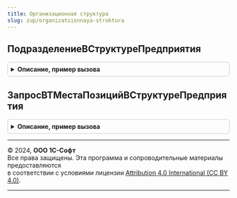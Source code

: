 ```yaml
---
title: Организационная структура
slug: zup/organizatsionnaya-struktura
---
```



## ПодразделениеВСтруктуреПредприятия
<details style="margin: 1em 0; padding: 0.5em; border: 1px solid #ccc; border-radius: 6px;">

<summary style="font-weight: bold; cursor: pointer;">Описание, пример вызова</summary>

```bsl

// Возвращает подразделение в структуре предприятия соответствующее организации или подразделению организации.
//
// Параметры:
//	СтруктурнаяЕдиница - СправочникСсылка.Организации, СправочникСсылка.ПодразделенияОрганизаций - элемент структуры юридических лиц.
//
// Возвращаемое значение:
//	СправочникСсылка.СтруктураПредприятия - ссылка на найденное подразделение.
//
Функция ПодразделениеВСтруктуреПредприятия(СтруктурнаяЕдиница) Экспорт
```

Пример вызова
```bsl
Результат = ОрганизационнаяСтруктура.ПодразделениеВСтруктуреПредприятия(СтруктурнаяЕдиница) 
```
</details>

## ЗапросВТМестаПозицийВСтруктуреПредприятия
<details style="margin: 1em 0; padding: 0.5em; border: 1px solid #ccc; border-radius: 6px;">

<summary style="font-weight: bold; cursor: pointer;">Описание, пример вызова</summary>

```bsl

// Возвращает запрос с полями Период, ПозицияШтатногоРасписания, СтруктурноеПодразделение.
//
// Параметры:
//  ТолькоРазрешенные                    - Булево
//  ИмяВТПериодПозицияШтатногоРасписания - Строка
//  ИмяПоляПериод                        - Строка
//  ИмяПоляПозицияШтатногоРасписания     - Строка
//
// Возвращаемое значение:
//  Запрос
//
Функция ЗапросВТМестаПозицийВСтруктуреПредприятия(ТолькоРазрешенные, Экспорт
```

Пример вызова
```bsl
Результат = ОрганизационнаяСтруктура.ЗапросВТМестаПозицийВСтруктуреПредприятия(ТолькоРазрешенные, );
```
</details>

---

© 2024, **ООО 1С-Софт**  
Все права защищены. Эта программа и сопроводительные материалы предоставляются  
в соответствии с условиями лицензии [Attribution 4.0 International (CC BY 4.0)](https://creativecommons.org/licenses/by/4.0/legalcode).

---
